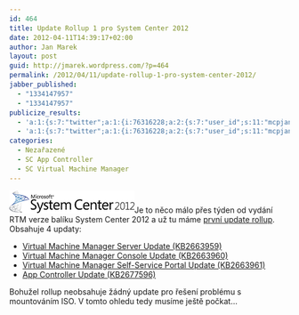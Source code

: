 ```yaml
---
id: 464
title: Update Rollup 1 pro System Center 2012
date: 2012-04-11T14:39:17+02:00
author: Jan Marek
layout: post
guid: http://jmarek.wordpress.com/?p=464
permalink: /2012/04/11/update-rollup-1-pro-system-center-2012/
jabber_published:
  - "1334147957"
  - "1334147957"
publicize_results:
  - 'a:1:{s:7:"twitter";a:1:{i:76316228;a:2:{s:7:"user_id";s:11:"mcpjanmarek";s:7:"post_id";s:18:"190056428587855872";}}}'
  - 'a:1:{s:7:"twitter";a:1:{i:76316228;a:2:{s:7:"user_id";s:11:"mcpjanmarek";s:7:"post_id";s:18:"190056428587855872";}}}'
categories:
  - Nezařazené
  - SC App Controller
  - SC Virtual Machine Manager
---
```

[<img title="SystemCenter2012_rgb_225x40" style="border-top:0;border-right:0;background-image:none;border-bottom:0;padding-top:0;padding-left:0;border-left:0;display:inline;padding-right:0;" border="0" alt="SystemCenter2012_rgb_225x40" src="/wp-content/uploads/2012/04/systemcenter2012_rgb_225x40_thumb.png" width="225" height="40" />](/wp-content/uploads/2012/04/systemcenter2012_rgb_225x40.png)Je to něco málo přes týden od vydání RTM verze balíku System Center 2012 a už tu máme <a title="Description of Update Rollup 1 for System Center 2012" href="http://support.microsoft.com/kb/2686249/en-us" target="_blank">první update rollup</a>. Obsahuje 4 updaty:

  * <a href="http://catalog.update.microsoft.com/v7/site/Search.aspx?q=2663959" target="_blank">Virtual Machine Manager Server Update (KB2663959)</a> 
  * <a href="http://catalog.update.microsoft.com/v7/site/Search.aspx?q=2663960" target="_blank">Virtual Machine Manager Console Update (KB2663960)</a> 
  * <a href="http://catalog.update.microsoft.com/v7/site/Search.aspx?q=2663961" target="_blank">Virtual Machine Manager Self-Service Portal Update (KB2663961)</a> 
  * <a href="http://catalog.update.microsoft.com/v7/site/Search.aspx?q=2677596" target="_blank">App Controller Update (KB2677596)</a> 

Bohužel rollup neobsahuje žádný update pro řešení problému s mountováním ISO. V tomto ohledu tedy musíme ještě počkat&#8230;

